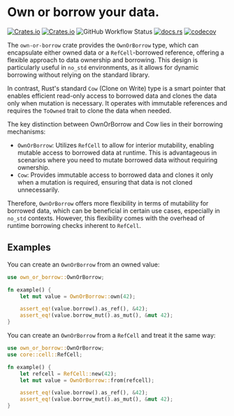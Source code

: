 # Own or borrow your data.

[![Crates.io](https://img.shields.io/crates/v/own-or-borrow)](https://crates.io/crates/own-or-borrow)
[![Crates.io](https://img.shields.io/crates/l/own-or-borrow)](https://crates.io/crates/own-or-borrow)
![GitHub Workflow Status](https://img.shields.io/github/actions/workflow/status/sunsided/own-or-borrow/rust.yml)
[![docs.rs](https://img.shields.io/docsrs/own_or_borrow)](https://docs.rs/own-or-borrow/)
[![codecov](https://codecov.io/gh/sunsided/own-or-borrow/graph/badge.svg?token=fYfqdDz6se)](https://codecov.io/gh/sunsided/own-or-borrow)

The `own-or-borrow` crate provides the `OwnOrBorrow` type, which can encapsulate either owned data or a `RefCell`-borrowed reference,
offering a flexible approach to data ownership and borrowing. This design is particularly useful in `no_std` environments,
as it allows for dynamic borrowing without relying on the standard library.

In contrast, Rust's standard `Cow` (Clone on Write) type is a smart pointer that enables efficient read-only access to
borrowed data and clones the data only when mutation is necessary. It operates with immutable references and requires the
`ToOwned` trait to clone the data when needed.

The key distinction between OwnOrBorrow and Cow lies in their borrowing mechanisms:

* `OwnOrBorrow`: Utilizes `RefCell` to allow for interior mutability, enabling mutable access to borrowed data at runtime.
  This is advantageous in scenarios where you need to mutate borrowed data without requiring ownership.
* `Cow`: Provides immutable access to borrowed data and clones it only when a mutation is required, ensuring that data is not cloned unnecessarily.

Therefore, `OwnOrBorrow` offers more flexibility in terms of mutability for borrowed data, which can be beneficial in certain
use cases, especially in `no_std` contexts. However, this flexibility comes with the overhead of runtime borrowing checks inherent to `RefCell`.

## Examples

You can create an `OwnOrBorrow` from an owned value:

```rust
use own_or_borrow::OwnOrBorrow;

fn example() {
    let mut value = OwnOrBorrow::own(42);

    assert_eq!(value.borrow().as_ref(), &42);
    assert_eq!(value.borrow_mut().as_mut(), &mut 42);
}
```

You can create an `OwnOrBorrow` from a `RefCell` and treat it the same way:

```rust
use own_or_borrow::OwnOrBorrow;
use core::cell::RefCell;

fn example() {
    let refcell = RefCell::new(42);
    let mut value = OwnOrBorrow::from(refcell);

    assert_eq!(value.borrow().as_ref(), &42);
    assert_eq!(value.borrow_mut().as_mut(), &mut 42);
}
```
